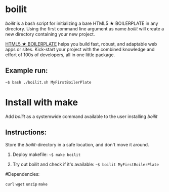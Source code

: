 # boilit
*boilit* is a bash script for initializing a bare HTML5 ★ BOILERPLATE in any directory.
Using the first command line argument as name *boilit* will create a new directory containing your new project. 

[HTML5 ★ BOILERPLATE](https://html5boilerplate.com) helps you build fast, robust, and adaptable web apps or sites. Kick-start your project with the combined knowledge and effort of 100s of developers, all in one little package.

## Example run:
  `~$ bash ./boilit.sh MyFirstBoilerPlate`

# Install with make
Add *boilit* as a systemwide command available to the user installing *boilit*

## Instructions:

Store the *boilit*-directory in a safe location, and don't move it around.

1. Deploy makefile:
  `~$ make boilit`

2. Try out boilit and check if it's available:
  `~$ boilit MyFirstBoilerPlate`

#Dependencies: 

`curl` `wget` `unzip` `make`
